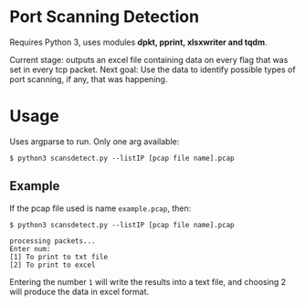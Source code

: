 # Port Scanning Detection

Requires Python 3, uses modules **dpkt, pprint, xlsxwriter and tqdm**.

Current stage: outputs an excel file containing data on every flag that was set in every tcp packet.
Next goal: Use the data to identify possible types of port scanning, if any, that was happening.

# Usage
Uses argparse to run. Only one arg available:

	$ python3 scansdetect.py --listIP [pcap file name].pcap

## Example

If the pcap file used is name `example.pcap`, then:

	$ python3 scansdetect.py --listIP [pcap file name].pcap

	processing packets...
    Enter num:
    [1] To print to txt file
    [2] To print to excel 

Entering the number `1` will write the results into a text file, and choosing 2 will produce the data in excel format.
